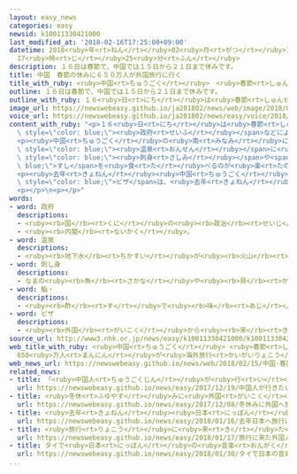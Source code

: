 ```yaml
---
layout: easy_news
categories: easy
newsid: k10011330421000
last_modified_at: '2018-02-16T17:25:00+09:00'
datetime: 2018<ruby>年<rt>ねん</rt></ruby>02<ruby>月<rt>がつ</rt></ruby>16<ruby>日<rt>にち</rt></ruby>
  17<ruby>時<rt>じ</rt></ruby>25<ruby>分<rt>ふん</rt></ruby>
description: １６日は春節で、中国では１５日から２１日まで休みです。
title: 中国　春節の休みに６５０万人が外国旅行に行く
title_with_ruby: <ruby>中国<rt>ちゅうごく</rt></ruby>　<ruby>春節<rt>しゅんせつ</rt></ruby>の<ruby>休<rt>やす</rt></ruby>みに６５０<ruby>万<rt>まん</rt></ruby><ruby>人<rt>にん</rt></ruby>が<ruby>外国<rt>がいこく</rt></ruby><ruby>旅行<rt>りょこう</rt></ruby>に<ruby>行<rt>い</rt></ruby>く
outline: １６日は春節で、中国では１５日から２１日まで休みです。
outline_with_ruby: １６<ruby>日<rt>にち</rt></ruby>は<ruby>春節<rt>しゅんせつ</rt></ruby>で、<ruby>中国<rt>ちゅうごく</rt></ruby>では１５<ruby>日<rt>にち</rt></ruby>から２１<ruby>日<rt>にち</rt></ruby>まで<ruby>休<rt>やす</rt></ruby>みです。
image_url: https://newswebeasy.github.io/ja201802/news/web/image/2018/02/15/K10011330421_1802151637_1802151638_01_02.jpg
voice_url: https://newswebeasy.github.io/ja201802/news/easy/voice/2018/02/16/k10011330421000.mp3
content_with_ruby: "<p>１６<ruby>日<rt>にち</rt></ruby>は<ruby>春節<rt>しゅんせつ</rt></ruby>で、<ruby>中国<rt>ちゅうごく</rt></ruby>では１５<ruby>日<rt>にち</rt></ruby>から２１<ruby>日<rt>にち</rt></ruby>まで<ruby>休<rt>やす</rt></ruby>みです。<ruby>中国<rt>ちゅうごく</rt></ruby>の<span\
  \ style=\"color: blue;\"><ruby>政府<rt>せいふ</rt></ruby></span>などによると、<ruby>春節<rt>しゅんせつ</rt></ruby>に<ruby>外国<rt>がいこく</rt></ruby><ruby>旅行<rt>りょこう</rt></ruby>に<ruby>行<rt>い</rt></ruby>く<ruby>人<rt>ひと</rt></ruby>は６５０<ruby>万<rt>まん</rt></ruby><ruby>人<rt>にん</rt></ruby>で、<ruby>去年<rt>きょねん</rt></ruby>より３５<ruby>万<rt>まん</rt></ruby><ruby>人<rt>にん</rt></ruby><ruby>多<rt>おお</rt></ruby>くなりそうです。タイに<ruby>行<rt>い</rt></ruby>く<ruby>人<rt>ひと</rt></ruby>がいちばん<ruby>多<rt>おお</rt></ruby>くて、<ruby>次<rt>つぎ</rt></ruby>が<ruby>日本<rt>にっぽん</rt></ruby>、その<ruby>次<rt>つぎ</rt></ruby>がシンガポールです。</p>\n\
  <p><ruby>中国<rt>ちゅうごく</rt></ruby>の<ruby>南<rt>みなみ</rt></ruby>にある<ruby>広東省<rt>かんとんしょう</rt></ruby>の<ruby>空港<rt>くうこう</rt></ruby>には、<ruby>外国<rt>がいこく</rt></ruby><ruby>旅行<rt>りょこう</rt></ruby>に<ruby>出発<rt>しゅっぱつ</rt></ruby>する<ruby>大勢<rt>おおぜい</rt></ruby>の<ruby>人<rt>ひと</rt></ruby>たちが<ruby>集<rt>あつ</rt></ruby>まっています。<ruby>家族<rt>かぞく</rt></ruby>と<ruby>初<rt>はじ</rt></ruby>めて<ruby>日本<rt>にっぽん</rt></ruby>に<ruby>行<rt>い</rt></ruby>く２１<ruby>歳<rt>さい</rt></ruby>の<ruby>女性<rt>じょせい</rt></ruby>は「<ruby>北海道<rt>ほっかいどう</rt></ruby>に<ruby>行<rt>い</rt></ruby>きます。<ruby>雪<rt>ゆき</rt></ruby>を<ruby>見<rt>み</rt></ruby>たり<span\
  \ style=\"color: blue;\"><ruby>温泉<rt>おんせん</rt></ruby></span>に<ruby>入<rt>はい</rt></ruby>ったり、<span\
  \ style=\"color: blue;\"><ruby>刺身<rt>さしみ</rt></ruby></span>や<span style=\"color:\
  \ blue;\">すし</span>を<ruby>食<rt>た</rt></ruby>べるのが<ruby>楽<rt>たの</rt></ruby>しみです」と<ruby>話<rt>はな</rt></ruby>していました。</p>\n\
  <p><ruby>去年<rt>きょねん</rt></ruby><ruby>中国<rt>ちゅうごく</rt></ruby>から<ruby>日本<rt>にっぽん</rt></ruby>に<ruby>来<rt>き</rt></ruby>た<ruby>人<rt>ひと</rt></ruby>は、<ruby>今<rt>いま</rt></ruby>まででいちばん<ruby>多<rt>おお</rt></ruby>い７３５<ruby>万<rt>まん</rt></ruby><ruby>人<rt>にん</rt></ruby>です。<ruby>北京<rt>ぺきん</rt></ruby>にある<ruby>日本大使館<rt>にっぽんたいしかん</rt></ruby>によると、<ruby>春節<rt>しゅんせつ</rt></ruby>の<ruby>休<rt>やす</rt></ruby>みに<ruby>日本<rt>にっぽん</rt></ruby>に<ruby>行<rt>い</rt></ruby>く<ruby>中国人<rt>ちゅうごくじん</rt></ruby>に<ruby>出<rt>だ</rt></ruby>した<span\
  \ style=\"color: blue;\">ビザ</span>は、<ruby>去年<rt>きょねん</rt></ruby>より<ruby>多<rt>おお</rt></ruby>くなっています。</p>\n\
  <p></p>\n<p></p>"
words:
- word: 政府
  descriptions:
  - <ruby><rb>国</rb><rt>くに</rt></ruby>の<ruby><rb>政治</rb><rt>せいじ</rt></ruby>を<ruby><rb>行</rb><rt>おこな</rt></ruby>うところ。
  - <ruby><rb>内閣</rb><rt>ないかく</rt></ruby>。
- word: 温泉
  descriptions:
  - <ruby><rb>地下水</rb><rt>ちかすい</rt></ruby>が<ruby><rb>火山</rb><rt>かざん</rt></ruby>などの<ruby><rb>熱</rb><rt>ねつ</rt></ruby>で<ruby><rb>温</rb><rt>あたた</rt></ruby>められて、<ruby><rb>地下</rb><rt>ちか</rt></ruby>からわき<ruby><rb>出</rb><rt>だ</rt></ruby>す<ruby><rb>湯</rb><rt>ゆ</rt></ruby>。いろいろな<ruby><rb>成分</rb><rt>せいぶん</rt></ruby>がとけていて<ruby><rb>病気</rb><rt>びょうき</rt></ruby>に<ruby><rb>効</rb><rt>き</rt></ruby>く。また、その<ruby><rb>湯</rb><rt>ゆ</rt></ruby>の<ruby><rb>出</rb><rt>で</rt></ruby>る<ruby><rb>場所</rb><rt>ばしょ</rt></ruby>。
- word: 刺し身
  descriptions:
  - なまの<ruby><rb>魚</rb><rt>さかな</rt></ruby>や<ruby><rb>貝</rb><rt>かい</rt></ruby>などの<ruby><rb>肉</rb><rt>にく</rt></ruby>を、うすく<ruby><rb>切</rb><rt>き</rt></ruby>った<ruby><rb>食</rb><rt>た</rt></ruby>べ<ruby><rb>物</rb><rt>もの</rt></ruby>。
- word: 鮨・
  descriptions:
  - <ruby><rb>酢</rb><rt>す</rt></ruby>で<ruby><rb>味</rb><rt>あじ</rt></ruby>をつけたご<ruby><rb>飯</rb><rt>はん</rt></ruby>に、<ruby><rb>魚</rb><rt>さかな</rt></ruby>や、<ruby><rb>貝</rb><rt>かい</rt></ruby>・<ruby><rb>野菜</rb><rt>やさい</rt></ruby>などをのせたり、<ruby><rb>混</rb><rt>ま</rt></ruby>ぜたりした<ruby><rb>食</rb><rt>た</rt></ruby>べ<ruby><rb>物</rb><rt>もの</rt></ruby>。にぎりずし・<ruby><rb>巻</rb><rt>ま</rt></ruby>きずし・ちらしずしなど。
- word: ビザ
  descriptions:
  - <ruby><rb>外国</rb><rt>がいこく</rt></ruby>から<ruby><rb>来</rb><rt>き</rt></ruby>た<ruby><rb>人</rb><rt>ひと</rt></ruby>の<ruby><rb>旅券</rb><rt>りょけん</rt></ruby>を<ruby><rb>調</rb><rt>しら</rt></ruby>べ、その<ruby><rb>国</rb><rt>くに</rt></ruby>に<ruby><rb>入</rb><rt>はい</rt></ruby>ることを<ruby><rb>認</rb><rt>みと</rt></ruby>める<ruby><rb>許可証</rb><rt>きょかしょう</rt></ruby>。<ruby><rb>査証</rb><rt>さしょう</rt></ruby>。
source_url: http://www3.nhk.or.jp/news/easy/k10011330421000/k10011330421000.html
web_title_with_ruby: <ruby>中国<rt>ちゅうごく</rt></ruby> <ruby>春節<rt>しゅんせつ</rt></ruby><ruby>前<rt>まえ</rt></ruby>に<ruby>大型<rt>おおがた</rt></ruby><ruby>連休<rt>れんきゅう</rt></ruby><ruby>スタート<rt>すたーと</rt></ruby>
  650<ruby>万人<rt>まんにん</rt></ruby>が<ruby>海外旅行<rt>かいがいりょこう</rt></ruby>に
web_news_url: https://newswebeasy.github.io/news/web/2018/02/15/中国-春節前に大型連休スタート-650万人が海外旅行に
related_news:
- title: 「<ruby>中国人<rt>ちゅうごくじん</rt></ruby>が<ruby>行<rt>い</rt></ruby>きたい<ruby>国<rt>くに</rt></ruby>」で<ruby>日本<rt>にっぽん</rt></ruby>が<ruby>初<rt>はじ</rt></ruby>めて１<ruby>番<rt>ばん</rt></ruby>になる
  url: https://newswebeasy.github.io/news/easy/2017/12/19/中国人が行きたい国で日本が初めて1番になる
- title: <ruby>冬休<rt>ふゆやす</rt></ruby>みに<ruby>外国<rt>がいこく</rt></ruby>へ<ruby>旅行<rt>りょこう</rt></ruby>に<ruby>行<rt>い</rt></ruby>く<ruby>人<rt>ひと</rt></ruby>は７０<ruby>万<rt>まん</rt></ruby><ruby>人<rt>にん</rt></ruby><ruby>以上<rt>いじょう</rt></ruby>になりそう
  url: https://newswebeasy.github.io/news/easy/2017/12/08/冬休みに外国へ旅行に行く人は70万人以上になりそう
- title: <ruby>去年<rt>きょねん</rt></ruby><ruby>日本<rt>にっぽん</rt></ruby>へ<ruby>旅行<rt>りょこう</rt></ruby>に<ruby>来<rt>き</rt></ruby>た<ruby>外国人<rt>がいこくじん</rt></ruby>はいちばん<ruby>多<rt>おお</rt></ruby>い２８６９<ruby>万<rt>まん</rt></ruby><ruby>人<rt>にん</rt></ruby>
  url: https://newswebeasy.github.io/news/easy/2018/01/16/去年日本へ旅行に来た外国人はいちばん多い2869万人
- title: <ruby>旅行<rt>りょこう</rt></ruby>に<ruby>来<rt>き</rt></ruby>た<ruby>外国人<rt>がいこくじん</rt></ruby>が<ruby>使<rt>つか</rt></ruby>ったお<ruby>金<rt>かね</rt></ruby>　<ruby>初<rt>はじ</rt></ruby>めて４<ruby>兆<rt>ちょう</rt></ruby><ruby>円<rt>えん</rt></ruby><ruby>以上<rt>いじょう</rt></ruby>になる
  url: https://newswebeasy.github.io/news/easy/2018/01/17/旅行に来た外国人が使ったお金-初めて4兆円以上になる
- title: タイで<ruby>日本<rt>にっぽん</rt></ruby>の<ruby>音楽<rt>おんがく</rt></ruby>や<ruby>食<rt>た</rt></ruby>べ<ruby>物<rt>もの</rt></ruby>を<ruby>紹介<rt>しょうかい</rt></ruby>するイベント
  url: https://newswebeasy.github.io/news/easy/2018/01/30/タイで日本の音楽や食べ物を紹介するイベント
...
```

